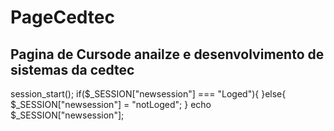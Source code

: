 # PageCedtec

## Pagina de Cursode anailze e desenvolvimento de sistemas da cedtec 


  session_start();
    if($_SESSION["newsession"] === "Loged"){
    }else{
        $_SESSION["newsession"] = "notLoged";
    }
    echo $_SESSION["newsession"];